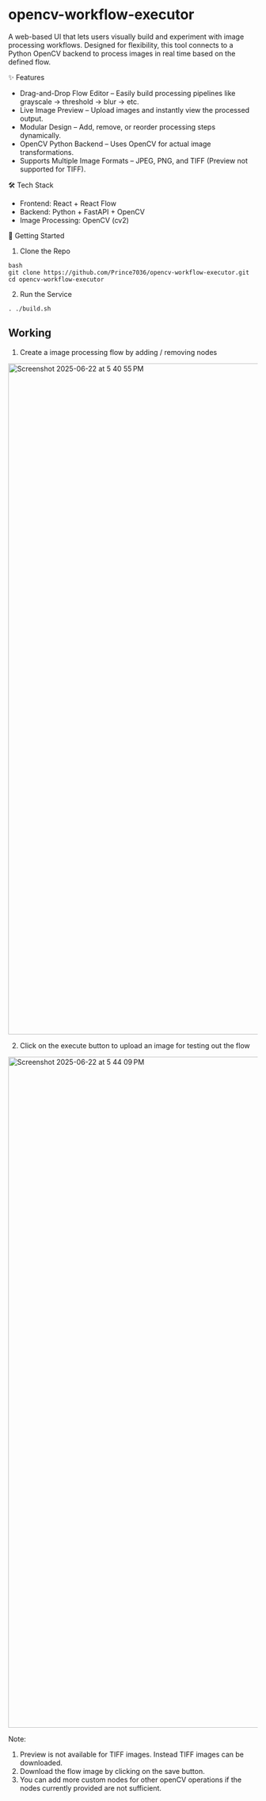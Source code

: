 # opencv-workflow-executor

A web-based UI that lets users visually build and experiment with image processing workflows. Designed for flexibility, this tool connects to a Python OpenCV backend to process images in real time based on the defined flow.

✨ Features

- Drag-and-Drop Flow Editor – Easily build processing pipelines like grayscale → threshold → blur → etc.
- Live Image Preview – Upload images and instantly view the processed output.
- Modular Design – Add, remove, or reorder processing steps dynamically.
- OpenCV Python Backend – Uses OpenCV for actual image transformations.
- Supports Multiple Image Formats – JPEG, PNG, and TIFF (Preview not supported for TIFF).

🛠️ Tech Stack

- Frontend: React + React Flow
- Backend: Python + FastAPI + OpenCV
- Image Processing: OpenCV (cv2)

🚀 Getting Started

1. Clone the Repo
```
bash
git clone https://github.com/Prince7036/opencv-workflow-executor.git
cd opencv-workflow-executor
```

2. Run the Service
```
. ./build.sh
```

## Working

1. Create a image processing flow by adding / removing nodes
<img width="1352" alt="Screenshot 2025-06-22 at 5 40 55 PM" src="https://github.com/user-attachments/assets/e5e83b78-5d5d-4c20-bb87-4dcc756daa16" />

2. Click on the execute button to upload an image for testing out the flow
<img width="1352" alt="Screenshot 2025-06-22 at 5 44 09 PM" src="https://github.com/user-attachments/assets/c147aa71-f50d-4600-89a4-88e2357c31c3" />

Note:
1. Preview is not available for TIFF images. Instead TIFF images can be downloaded.
2. Download the flow image by clicking on the save button.
3. You can add more custom nodes for other openCV operations if the nodes currently provided are not sufficient.
